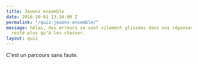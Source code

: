 ```yaml
---
title: Jouons ensemble
date: 2016-10-01 13:34:00 Z
permalink: "/quiz-jouons-ensemble/"
message: hélas, des erreurs se sont vilement glissées dans vos réponses. Il ne vous
  reste plus qu'à les chasser.
layout: quiz
---
```


C'est un parcours sans faute.
